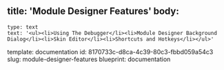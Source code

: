title: 'Module Designer Features'
body:
  -
    type: text
    text: '<ul><li>Using The Debugger</li><li>Module Designer Background Dialog</li><li>Skin Editor</li><li>Shortcuts and Hotkeys</li></ul>'
template: documentation
id: 8170733c-d8ca-4c39-80c3-fbbd059a54c3
slug: module-designer-features
blueprint: documentation
